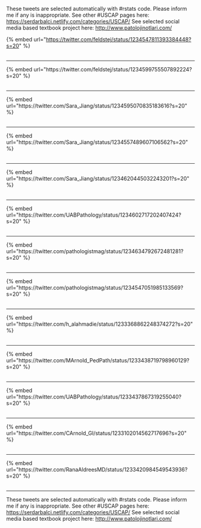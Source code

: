 

These tweets are selected automatically with #rstats code. Please inform me if any is inappropriate.
See other #USCAP pages here: https://serdarbalci.netlify.com/categories/USCAP/ 
See selected social media based textbook project here: http://www.patolojinotlari.com/

{% embed url="https://twitter.com/feldstej/status/1234547811393384448?s=20" %}<br>
<br>
<hr>
{% embed url="https://twitter.com/feldstej/status/1234599755507892224?s=20" %}<br>
<br>
<hr>
{% embed url="https://twitter.com/Sara_Jiang/status/1234595070835183616?s=20" %}<br>
<br>
<hr>
{% embed url="https://twitter.com/Sara_Jiang/status/1234557489607106562?s=20" %}<br>
<br>
<hr>
{% embed url="https://twitter.com/Sara_Jiang/status/1234620445032243201?s=20" %}<br>
<br>
<hr>
{% embed url="https://twitter.com/UABPathology/status/1234602717202407424?s=20" %}<br>
<br>
<hr>
{% embed url="https://twitter.com/pathologistmag/status/1234634792672481281?s=20" %}<br>
<br>
<hr>
{% embed url="https://twitter.com/pathologistmag/status/1234547051985133569?s=20" %}<br>
<br>
<hr>
{% embed url="https://twitter.com/h_alahmadie/status/1233368862248374272?s=20" %}<br>
<br>
<hr>
{% embed url="https://twitter.com/MArnold_PedPath/status/1233438719798960129?s=20" %}<br>
<br>
<hr>
{% embed url="https://twitter.com/UABPathology/status/1233437867319255040?s=20" %}<br>
<br>
<hr>
{% embed url="https://twitter.com/CArnold_GI/status/1233102014562717696?s=20" %}<br>
<br>
<hr>
{% embed url="https://twitter.com/RanaAldreesMD/status/1233420984549543936?s=20" %}<br>
<br>
<hr>


These tweets are selected automatically with #rstats code. Please inform me if any is inappropriate.
See other #USCAP pages here: https://serdarbalci.netlify.com/categories/USCAP/ 
See selected social media based textbook project here: http://www.patolojinotlari.com/

